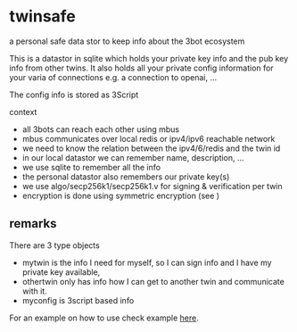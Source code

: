 # twinsafe

a personal safe data stor to keep info about the 3bot ecosystem

This is a datastor in sqlite which holds your private key info and the pub key info from other twins.
It also holds all your private config information for your varia of connections e.g. a connection to openai, ...

The config info is stored as 3Script

context

- all 3bots can reach each other using mbus
- mbus communicates over local redis or ipv4/ipv6 reachable network
- we need to know the relation between the ipv4/6/redis and the twin id
- in our local datastor we can remember name, description, ...
- we use sqlite to remember all the info
- the personal datastor also remembers our private key(s)
- we use algo/secp256k1/secp256k1.v for signing & verification per twin
- encryption is done using symmetric encryption (see )

## remarks

There are 3 type objects

- mytwin is the info I need for myself, so I can sign info and I have my private key available, 
- othertwin only has info how I can get to another twin and communicate with it.
- myconfig is 3script based info



For an example on how to use check example [here](example/keysafe.v).
